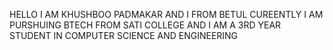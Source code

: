 HELLO I AM KHUSHBOO PADMAKAR
AND I FROM BETUL CUREENTLY I AM PURSHUING BTECH FROM SATI COLLEGE AND I AM A 3RD YEAR STUDENT IN COMPUTER SCIENCE AND ENGINEERING 
